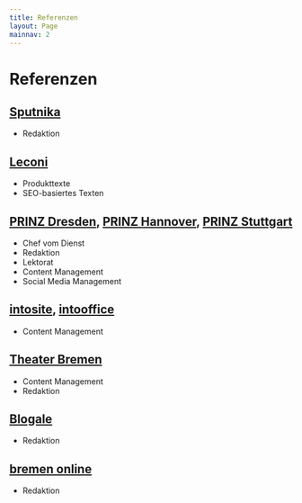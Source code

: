 ```yaml
---
title: Referenzen
layout: Page
mainnav: 2
---
```


# Referenzen

## [Sputnika](http://www.sputnika.de/)
* Redaktion

## [Leconi](http://www.leconi.de/)
* Produkttexte
* SEO-basiertes Texten

## [PRINZ Dresden](http://prinz.de/dresden/), [PRINZ Hannover](http://prinz.de/hannover/), [PRINZ Stuttgart](http://prinz.de/stuttgart/)
* Chef vom Dienst
* Redaktion
* Lektorat
* Content Management
* Social Media Management

## [intosite](http://www.intosite.de/), [intooffice](http://www.intooffice.net/)
* Content Management

## [Theater Bremen](http://www.theaterbremen.de/)
* Content Management
* Redaktion

## [Blogale](https://globaleblog.wordpress.com/)
* Redaktion

## [bremen online](http://www.bremen.de/)
* Redaktion
